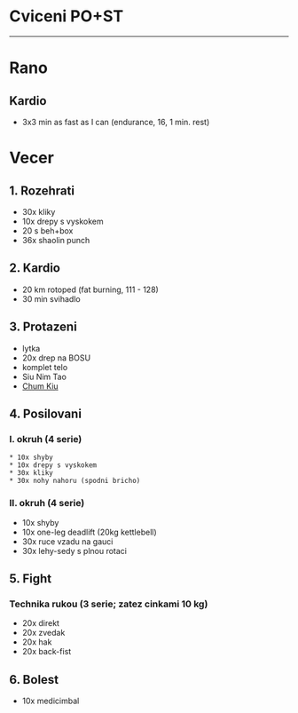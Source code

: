 # Cviceni PO+ST
---
# Rano
## Kardio
* 3x3 min as fast as I can (endurance, 16, 1 min. rest)
# Vecer
## 1. Rozehrati
* 30x kliky
* 10x drepy s vyskokem
* 20 s beh+box
* 36x shaolin punch
## 2. Kardio
* 20 km rotoped (fat burning, 111 - 128)
* 30 min svihadlo
## 3. Protazeni
* lytka
* 20x drep na BOSU
* komplet telo
* Siu Nim Tao
* [Chum Kiu](https://www.youtube.com/watch?v=HwVTdukbUnQ)
## 4. Posilovani
### I. okruh (4 serie)
	* 10x shyby
	* 10x drepy s vyskokem
	* 30x kliky
	* 30x nohy nahoru (spodni bricho)
### II. okruh (4 serie)
  * 10x shyby
  * 10x one-leg deadlift (20kg kettlebell)
  * 30x ruce vzadu na gauci
  * 30x lehy-sedy s plnou rotaci
## 5. Fight
### Technika rukou (3 serie; zatez cinkami 10 kg)
* 20x direkt
* 20x zvedak
* 20x hak
* 20x back-fist

## 6. Bolest
* 10x medicimbal
